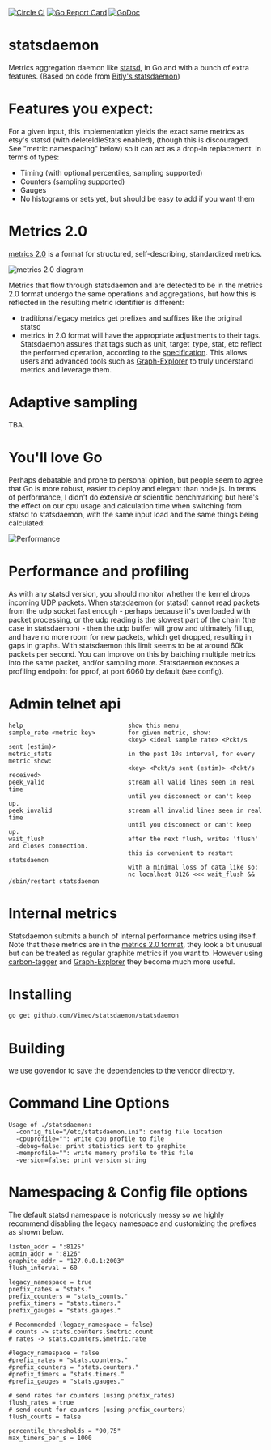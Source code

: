 [![Circle CI](https://circleci.com/gh/vimeo/statsdaemon?style=shield)](https://circleci.com/gh/vimeo/statsdaemon)
[![Go Report Card](https://goreportcard.com/badge/github.com/vimeo/statsdaemon)](https://goreportcard.com/report/github.com/vimeo/statsdaemon)
[![GoDoc](https://godoc.org/github.com/vimeo/statsdaemon?status.svg)](https://godoc.org/github.com/vimeo/statsdaemon)

statsdaemon
==========

Metrics aggregation daemon like [statsd](https://github.com/etsy/statsd), in Go and with a bunch of extra features.
(Based on code from [Bitly's statsdaemon](https://github.com/bitly/statsdaemon))

Features you expect:
=======================

For a given input, this implementation yields the exact same metrics as etsy's statsd (with deleteIdleStats enabled),
(though this is discouraged. See "metric namespacing" below)
so it can act as a drop-in replacement.  In terms of types:

* Timing (with optional percentiles, sampling supported)
* Counters (sampling supported)
* Gauges
* No histograms or sets yet, but should be easy to add if you want them


Metrics 2.0
===========

[metrics 2.0](http://dieter.plaetinck.be/metrics_2_a_proposal.html) is a format for structured, self-describing, standardized metrics.

![metrics 2.0 diagram](https://raw.github.com/vimeo/statsdaemon/master/img/metrics2.0-processor.png)

Metrics that flow through statsdaemon and are detected to be in the metrics 2.0 format undergo the same operations and aggregations, but how this is reflected in the resulting metric identifier is different:

* traditional/legacy metrics get prefixes and suffixes like the original statsd
* metrics in 2.0 format will have the appropriate adjustments to their tags.  Statsdaemon assures that tags such as unit, target_type, stat, etc reflect the performed operation, according to the [specification](https://github.com/vimeo/graph-explorer/wiki/Consistent-tag-keys-and-values).
This allows users and advanced tools such as [Graph-Explorer](http://vimeo.github.io/graph-explorer/) to truly understand metrics and leverage them.


Adaptive sampling
=================

TBA.


You'll love Go
==============

Perhaps debatable and prone to personal opinion, but people seem to agree that Go is more robust, easier to deploy and elegant than node.js.
In terms of performance, I didn't do extensive or scientific benchmarking but here's the effect on our cpu usage and calculation time when switching from statsd to statsdaemon, with the same input load and the same things being calculated:

![Performance](https://raw.github.com/vimeo/statsdaemon/master/img/statsd-to-statsdaemon-switch.png)

Performance and profiling
=========================

As with any statsd version, you should monitor whether the kernel drops incoming UDP packets.
When statsdaemon (or statsd) cannot read packets from the udp socket fast enough - perhaps because it's
overloaded with packet processing, or the udp reading is the slowest part of the chain (the
case in statsdaemon) - then the udp buffer will grow and ultimately fill up, and have no more room
for new packets, which get dropped, resulting in gaps in graphs.
With statsdaemon this limit seems to be at around 60k packets per second.
You can improve on this by batching multiple metrics into the same packet, and/or sampling more.
Statsdaemon exposes a profiling endpoint for pprof, at port 6060 by default (see config).

Admin telnet api
================

```
help                             show this menu
sample_rate <metric key>         for given metric, show:
                                 <key> <ideal sample rate> <Pckt/s sent (estim)>
metric_stats                     in the past 10s interval, for every metric show:
                                 <key> <Pckt/s sent (estim)> <Pckt/s received>
peek_valid                       stream all valid lines seen in real time
                                 until you disconnect or can't keep up.
peek_invalid                     stream all invalid lines seen in real time
                                 until you disconnect or can't keep up.
wait_flush                       after the next flush, writes 'flush' and closes connection.
                                 this is convenient to restart statsdaemon
                                 with a minimal loss of data like so:
                                 nc localhost 8126 <<< wait_flush && /sbin/restart statsdaemon
```


Internal metrics
================

Statsdaemon submits a bunch of internal performance metrics using itself.
Note that these metrics are in the [metrics 2.0 format](http://dieter.plaetinck.be/metrics_2_a_proposal.html),
they look a bit unusual but can be treated as regular graphite metrics if you want to.
However using [carbon-tagger](https://github.com/vimeo/carbon-tagger) and [Graph-Explorer](http://vimeo.github.io/graph-explorer/)
they become much more useful.


Installing
==========

```bash
go get github.com/Vimeo/statsdaemon/statsdaemon
```


Building
========

we use govendor to save the dependencies to the vendor directory.

Command Line Options
====================

```
Usage of ./statsdaemon:
  -config_file="/etc/statsdaemon.ini": config file location
  -cpuprofile="": write cpu profile to file
  -debug=false: print statistics sent to graphite
  -memprofile="": write memory profile to this file
  -version=false: print version string
```

Namespacing & Config file options
=================================

The default statsd namespace is notoriously messy
so we highly recommend disabling the legacy namespace
and customizing the prefixes as shown below.

```
listen_addr = ":8125"
admin_addr = ":8126"
graphite_addr = "127.0.0.1:2003"
flush_interval = 60

legacy_namespace = true
prefix_rates = "stats."
prefix_counters = "stats_counts."
prefix_timers = "stats.timers."
prefix_gauges = "stats.gauges."

# Recommended (legacy_namespace = false)
# counts -> stats.counters.$metric.count
# rates -> stats.counters.$metric.rate

#legacy_namespace = false
#prefix_rates = "stats.counters."
#prefix_counters = "stats.counters."
#prefix_timers = "stats.timers."
#prefix_gauges = "stats.gauges."

# send rates for counters (using prefix_rates)
flush_rates = true
# send count for counters (using prefix_counters)
flush_counts = false

percentile_thresholds = "90,75"
max_timers_per_s = 1000
```

